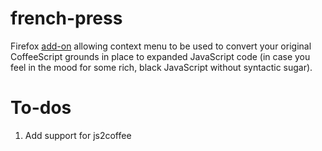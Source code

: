 # french-press

Firefox [add-on](https://addons.mozilla.org/en-US/firefox/addon/french-press/)
allowing context menu to be used to convert your original CoffeeScript grounds
in place to expanded JavaScript code (in case you feel in the mood for some
rich, black JavaScript without syntactic sugar).

# To-dos

1.  Add support for js2coffee
